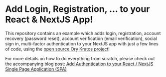 # Add Login, Registration, ... to your React & NextJS App!

This repository contains an example which adds login, registration, account recovery (password reset), account verification (email verification), social sign in, multi-factor authentication to your NextJS app with just a few lines of code, using the [open source Ory Kratos project](https://github.com/ory/kratos)!

For more details on how to do everything from scratch, please check out the accompanying blog post: [Add Authentication to your React / NextJS Single Page Application (SPA)](http://localhost:8000/login-spa-react-nextjs-authentication-example-api/)
